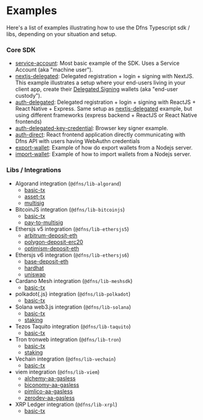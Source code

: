 # Examples

Here's a list of examples illustrating how to use the Dfns Typescript sdk / libs, depending on your situation and setup.

### Core SDK

- [service-account](./sdk/service-account): Most basic example of the SDK. Uses a Service Account (aka "machine user").
- [nextjs-delegated](./sdk/nextjs-delegated): Delegated registration + login + signing with NextJS. This example illustrates a setup where your end-users living in your client app, create their [Delegated Signing](https://docs.dfns.co/dfns-docs/advanced-topics/delegated-signing) wallets (aka "end-user custody").
- [auth-delegated](./sdk/auth-delegated): Delegated registration + login + signing with ReactJS + React Native + Express. Same setup as [nextjs-delegated](./sdk/nextjs-delegated) example, but using different frameworks (express backend + ReactJS or React Native frontends)
- [auth-delegated-key-credential](./sdk/auth-delegated-key-credential/): Browser key signer example.
- [auth-direct](./sdk/auth-direct/): React frontend application directly communicating with Dfns API with users having WebAuthn credentials
- [export-wallet](./sdk/export-wallet): Example of how do export wallets from a Nodejs server.
- [import-wallet](./sdk/import-wallet): Example of how to import wallets from a Nodejs server.

### Libs / Integrations

- Algorand integration (`@dfns/lib-algorand`)
  - [basic-tx](./libs/algorand/basic-tx)
  - [asset-tx](./libs/algorand/asset-tx)
  - [multisig](./libs/algorand/multisig-tx)
- BitcoinJS integration (`@dfns/lib-bitcoinjs`)
  - [basic-tx](./libs/bitcoinjs/basic-tx)
  - [pay-to-multisig](./libs/bitcoinjs/pay-to-multisig)
- Ethersjs v5 integration (`@dfns/lib-ethersjs5`)
  - [arbitrum-deposit-eth](./libs/ethersjs/v5/arbitrum-deposit-eth)
  - [polygon-deposit-erc20](./libs/ethersjs/v5/polygon-deposit-erc20)
  - [optimism-deposit-eth](./libs/ethersjs/v5/optimism-deposit-eth)
- Ethersjs v6 integration (`@dfns/lib-ethersjs6`)
  - [base-deposit-eth](./libs/ethersjs/v6/base-deposit-eth)
  - [hardhat](./libs/ethersjs/v6/hardhat)
  - [uniswap](./libs/ethersjs/v6/uniswap)
- Cardano Mesh integration (`@dfns/lib-meshsdk`)
  - [basic-tx](./libs/meshsdk/basic-tx)
- polkadot{.js} integration (`@dfns/lib-polkadot`)
  - [basic-tx](./libs/polkadot/basic-tx)
- Solana web3.js integration (`@dfns/lib-solana`)
  - [basic-tx](./libs/solana/basic-tx)
  - [staking](./libs/solana/staking)
- Tezos Taquito integration (`@dfns/lib-taquito`)
  - [basic-tx](./libs/taquito/basic-tx)
- Tron tronweb integration (`@dfns/lib-tron`)
  - [basic-tx](./libs/tron/basic-tx)
  - [staking](./libs/tron/staking)
- Vechain integration (`@dfns/lib-vechain`)
  - [basic-tx](./libs/vechain/basic-tx)
- viem integration (`@dfns/lib-viem`)
  - [alchemy-aa-gasless](./libs/viem/alchemy-aa-gasless)
  - [biconomy-aa-gasless](./libs/viem/biconomy-aa-gasless)
  - [pimlico-aa-gasless](./libs/viem/pimlico-aa-gasless)
  - [zerodev-aa-gasless](./libs/viem/zerodev-aa-gasless)
- XRP Ledger integration (`@dfns/lib-xrpl`)
  - [basic-tx](./libs/xrpl/basic-tx)
